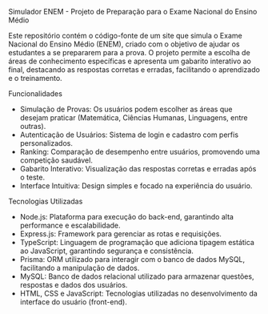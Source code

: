 Simulador ENEM - Projeto de Preparação para o Exame Nacional do Ensino Médio

Este repositório contém o código-fonte de um site que simula o Exame Nacional do Ensino Médio (ENEM), 
criado com o objetivo de ajudar os estudantes a se prepararem para a prova. 
O projeto permite a escolha de áreas de conhecimento específicas e apresenta um gabarito interativo ao final, 
destacando as respostas corretas e erradas, facilitando o aprendizado e o treinamento.

Funcionalidades
- Simulação de Provas: Os usuários podem escolher as áreas que desejam praticar (Matemática, Ciências Humanas, Linguagens, entre outras).
- Autenticação de Usuários: Sistema de login e cadastro com perfis personalizados.
- Ranking: Comparação de desempenho entre usuários, promovendo uma competição saudável.
- Gabarito Interativo: Visualização das respostas corretas e erradas após o teste.
- Interface Intuitiva: Design simples e focado na experiência do usuário.

Tecnologias Utilizadas
- Node.js: Plataforma para execução do back-end, garantindo alta performance e escalabilidade.
- Express.js: Framework para gerenciar as rotas e requisições.
- TypeScript: Linguagem de programação que adiciona tipagem estática ao JavaScript, garantindo segurança e consistência.
- Prisma: ORM utilizado para interagir com o banco de dados MySQL, facilitando a manipulação de dados.
- MySQL: Banco de dados relacional utilizado para armazenar questões, respostas e dados dos usuários.
- HTML, CSS e JavaScript: Tecnologias utilizadas no desenvolvimento da interface do usuário (front-end).

